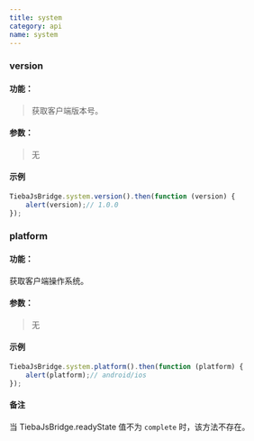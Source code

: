 ```yaml
---
title: system
category: api
name: system
---
```


### version

#### 功能：

>获取客户端版本号。

#### 参数：

>无

#### 示例

```javascript
TiebaJsBridge.system.version().then(function (version) {
    alert(version);// 1.0.0
});
```

### platform

#### 功能：

获取客户端操作系统。

#### 参数：

>无

#### 示例

```javascript
TiebaJsBridge.system.platform().then(function (platform) {
    alert(platform);// android/ios
});
```

#### 备注

当 TiebaJsBridge.readyState 值不为 `complete` 时，该方法不存在。